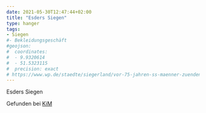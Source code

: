 ```yaml
---
date: 2021-05-30T12:47:44+02:00
title: "Esders Siegen"
type: hanger
tags:
- Siegen
#- Bekleidungsgeschäft
#geojson:
#  coordinates:
#  - 9.9320614
#  - 51.5323115
#  precision: exact
# https://www.wp.de/staedte/siegerland/vor-75-jahren-ss-maenner-zuenden-synagoge-an-id8649528.html
---
```


Esders Siegen

<div class="source">Gefunden bei <a href="https://www.neue-arbeit-brockensammlung.de/geschaefte/zweigstelle-kim/">KiM</a></div>
